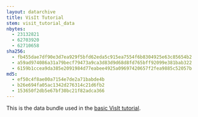 ```yaml
---
layout: datarchive
title: VisIt Tutorial
stem: visit_tutorial_data
nbytes:
  - 23132821
  - 62703920
  - 62710658 
sha256:
  - fb455dae7df90e3d7ea929f5bfd62eda5c915ea7554f6b8304925e63c85654b2
  - a59ad974086a31a79becf79473a9ca3d83d9d68d8fd765bff92099e381bab322
  - 6159b1ccea9da385e2091984d77eabee4925a09697420657f2fea9885c52057b
md5:
  - ef50c4f8ae00a7154e7de2a71babde4b
  - b26e694fa05ac1342d276314c21d6fb2
  - 153650f2db5e67bf30bc21f82adca366
---
```

This is the data bundle used in the
[basic VisIt tutorial](https://visit-sphinx-github-user-manual.readthedocs.io/en/develop/tutorials/VisIt_Basics.html).
